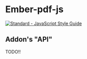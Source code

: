 # Ember-pdf-js

[![Standard - JavaScript Style Guide](https://img.shields.io/badge/code%20style-standard-brightgreen.svg)](http://standardjs.com/)



## Addon's "API"

TODO!!
